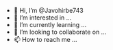 - 👋 Hi, I’m @Javohirbe743
- 👀 I’m interested in ...
- 🌱 I’m currently learning ...
- 💞️ I’m looking to collaborate on ...
- 📫 How to reach me ...

<!---
Javohirbe743/Javohirbe743 is a ✨ special ✨ repository because its `README.md` (this file) appears on your GitHub profile.
You can click the Preview link to take a look at your changes.
--->

